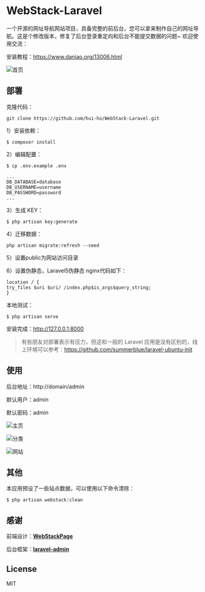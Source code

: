 # WebStack-Laravel

一个开源的网址导航网站项目，具备完整的前后台，您可以拿来制作自己的网址导航。这是个修改版本，修复了后台登录重定向和后台不能提交数据的问题~
欢迎使用交流：

安装教程：https://www.daniao.org/13006.html

![首页](public/screen/01.png)



## 部署

克隆代码：

```shell
git clone https://github.com/hui-ho/WebStack-Laravel.git
```

1）安装依赖：

```shell
$ composer install
```

2）编辑配置：

```
$ cp .env.example .env
```

```
...
DB_DATABASE=database
DB_USERNAME=username
DB_PASSWORD=password
...
```

3）生成 KEY：

```shell
$ php artisan key:generate  
```

4）迁移数据：

```shell
php artisan migrate:refresh --seed
```
5）设置public为网站访问目录

6）设置伪静态，Laravel5伪静态 nginx代码如下：

```shell
location / { 
try_files $uri $uri/ /index.php$is_args$query_string; 
}
```


本地测试：

```shell
$ php artisan serve
```

安装完成：http://127.0.0.1:8000

> 有些朋友对部署表示有压力，但这和一般的 Laravel 应用是没有区别的，线上环境可以参考：https://github.com/summerblue/laravel-ubuntu-init


## 使用

后台地址：http://domain/admin

默认用户：admin

默认密码：admin

![主页](public/screen/02.png)

![分类](public/screen/03.png)

![网站](public/screen/04.png)


## 其他

本应用预设了一些站点数据，可以使用以下命令清除：

```shell
$ php artisan webstack:clean
```


## 感谢

前端设计：[**WebStackPage**](https://github.com/WebStackPage/WebStackPage.github.io)

后台框架：[**laravel-admin**](https://github.com/z-song/laravel-admin)



## License

MIT
